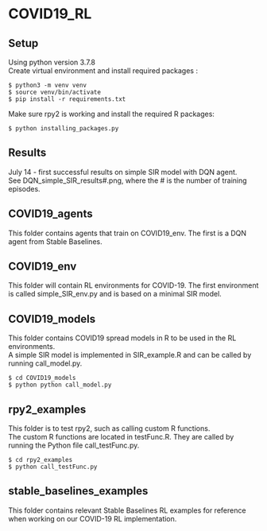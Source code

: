 # COVID19_RL

## Setup
Using python version 3.7.8   
Create virtual environment and install required packages :
```console
$ python3 -m venv venv
$ source venv/bin/activate
$ pip install -r requirements.txt
```  

Make sure rpy2 is working and install the required R packages:  
```console
$ python installing_packages.py
```  
## Results
July 14 - first successful results on simple SIR model with DQN agent.   
See DQN_simple_SIR_results#.png, where the # is the number of  training episodes.

## COVID19_agents
This folder contains agents that train on COVID19_env. The first is a DQN agent
from Stable Baselines.

## COVID19_env
This folder will contain RL environments for COVID-19. The first environment is
called simple_SIR_env.py and is based on a minimal SIR model.

## COVID19_models
This folder contains COVID19 spread models in R to be used in the RL environments.   
A simple SIR model is implemented in SIR_example.R and can be called by running call_model.py.
```console
$ cd COVID19_models
$ python python call_model.py
```

## rpy2_examples
This folder is to test rpy2, such as calling custom R functions.     
The custom R functions are located in testFunc.R. They are called by running the Python file call_testFunc.py.
```console
$ cd rpy2_examples
$ python call_testFunc.py
```

## stable_baselines_examples
This folder contains relevant Stable Baselines RL examples for reference when
working on our COVID-19 RL implementation.
